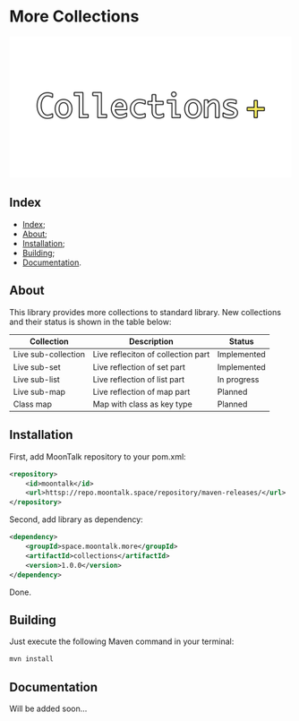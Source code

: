 # More Collections

![Logo](/images/logo.png)

## Index

- [Index](#index);
- [About](#about);
- [Installation](#installation);
- [Building](#building);
- [Documentation](#documentation).

## About

This library provides more collections to standard library.
New collections and their status is shown in the table below:

| Collection          | Description                        | Status      |
|---------------------|------------------------------------|-------------|
| Live sub-collection | Live refleciton of collection part | Implemented |
| Live sub-set        | Live reflection of set part        | Implemented |
| Live sub-list       | Live reflection of list part       | In progress |
| Live sub-map        | Live reflection of map part        | Planned     |
| Class map           | Map with class as key type         | Planned     |

## Installation

First, add MoonTalk repository to your pom.xml:

```xml
<repository>
    <id>moontalk</id>
    <url>httsp://repo.moontalk.space/repository/maven-releases/</url>
</repository>
```

Second, add library as dependency:

```xml
<dependency>
    <groupId>space.moontalk.more</groupId>
    <artifactId>collections</artifactId>
    <version>1.0.0</version>
</dependency>
```

Done.

## Building

Just execute the following Maven command in your terminal:

```bash
mvn install
```

## Documentation

Will be added soon...
